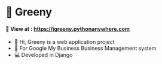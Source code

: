 # 🌿 Greeny
#### 🚀 View at : https://igreeny.pythonanywhere.com 
- 👋 Hi, Greeny is a web application project
- 🏬 For Google My Business Business Management system
- 💻 Developed in Django

